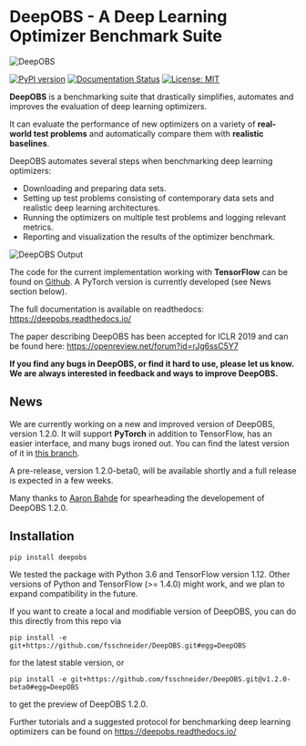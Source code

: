 # DeepOBS - A Deep Learning Optimizer Benchmark Suite

![DeepOBS](docs/deepobs_banner.png "DeepOBS")

[![PyPI version](https://badge.fury.io/py/deepobs.svg)](https://badge.fury.io/py/deepobs)
[![Documentation Status](https://readthedocs.org/projects/deepobs/badge/?version=stable)](https://deepobs.readthedocs.io/en/latest/?badge=stable)
[![License: MIT](https://img.shields.io/badge/License-MIT-yellow.svg)](https://opensource.org/licenses/MIT)


**DeepOBS** is a benchmarking suite that drastically simplifies, automates and
improves the evaluation of deep learning optimizers.

It can evaluate the performance of new optimizers on a variety of
**real-world test problems** and automatically compare them with
**realistic baselines**.

DeepOBS automates several steps when benchmarking deep learning optimizers:

  - Downloading and preparing data sets.
  - Setting up test problems consisting of contemporary data sets and realistic
    deep learning architectures.
  - Running the optimizers on multiple test problems and logging relevant
    metrics.
  - Reporting and visualization the results of the optimizer benchmark.

![DeepOBS Output](docs/deepobs.jpg "DeepOBS_output")

The code for the current implementation working with **TensorFlow** can be found
on [Github](https://github.com/fsschneider/DeepOBS).
A PyTorch version is currently developed (see News section below).

The full documentation is available on readthedocs:
https://deepobs.readthedocs.io/

The paper describing DeepOBS has been accepted for ICLR 2019 and can be found
here:
https://openreview.net/forum?id=rJg6ssC5Y7

**If you find any bugs in DeepOBS, or find it hard to use, please let us know.
We are always interested in feedback and ways to improve DeepOBS.**

## News

We are currently working on a new and improved version of DeepOBS, version 1.2.0.
It will support **PyTorch** in addition to TensorFlow, has an easier interface, and
many bugs ironed out. You can find the latest version of it in [this branch](https://github.com/fsschneider/DeepOBS/tree/v1.2.0-beta0).

A pre-release, version 1.2.0-beta0, will be available shortly and a full release is expected in a few weeks.

Many thanks to [Aaron Bahde](https://github.com/abahde) for spearheading the developement of DeepOBS 1.2.0.

## Installation

	pip install deepobs

We tested the package with Python 3.6 and TensorFlow version 1.12. Other
versions of Python and TensorFlow (>= 1.4.0) might work, and we plan to expand
compatibility in the future.

If you want to create a local and modifiable version of DeepOBS, you can do this directly from this repo via

	pip install -e git+https://github.com/fsschneider/DeepOBS.git#egg=DeepOBS

for the latest stable version, or 

	pip install -e git+https://github.com/fsschneider/DeepOBS.git@v1.2.0-beta0#egg=DeepOBS

to get the preview of DeepOBS 1.2.0.


Further tutorials and a suggested protocol for benchmarking deep learning
optimizers can be found on https://deepobs.readthedocs.io/
